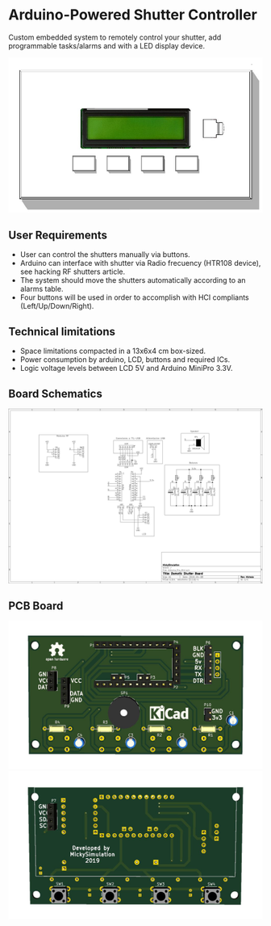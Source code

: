 # Arduino-Powered Shutter Controller
Custom embedded system to remotely control your shutter, add programmable tasks/alarms and with a LED display device.

![Panel](https://raw.githubusercontent.com/Mickyleitor/DomoticShutter/master/Docs/3Dmodel/DomoticShutterPanel.jpg)

## User Requirements
* User can control the shutters manually via buttons.
* Arduino can interface with shutter via Radio frecuency (HTR108 device), see hacking RF shutters article.
* The system should move the shutters automatically according to an alarms table.
* Four buttons will be used in order to accomplish with HCI compliants (Left/Up/Down/Right).

## Technical limitations
* Space limitations compacted in a 13x6x4 cm box-sized.
* Power consumption by arduino, LCD, buttons and required ICs.
* Logic voltage levels between LCD 5V and Arduino MiniPro 3.3V.

## Board Schematics
![Schematic](https://raw.githubusercontent.com/Mickyleitor/DomoticShutter/master/Docs/KiCad/DomoticShutterSchematic.jpg)

## PCB Board
![Board Front](https://raw.githubusercontent.com/Mickyleitor/DomoticShutter/master/Docs/3Dmodel/DomoticShutterBoardFront.jpg)
![Board Back](https://raw.githubusercontent.com/Mickyleitor/DomoticShutter/master/Docs/3Dmodel/DomoticShutterBoardBack.jpg)